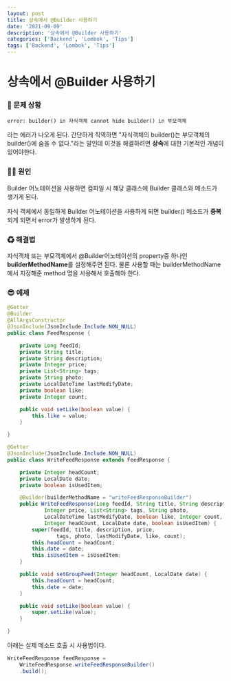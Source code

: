 ```yaml
---
layout: post
title: 상속에서 @Builder 사용하기
date: '2021-09-09'
description: '상속에서 @Builder 사용하기'
categories: ['Backend', 'Lombok', 'Tips']
tags: ['Backend', 'Lombok', 'Tips']
---
```

# 상속에서 @Builder 사용하기

### 🐛 문제 상황

```error: builder() in 자식객체 cannot hide builder() in 부모객체```

라는 에러가 나오게 된다. 간단하게 직역하면 "자식객체의 builder()는 부모객체의 builder()에 숨을 수 없다."라는 말인데 이것을 해결하려면 **상속**에 대한 기본적인 개념이 있어야한다.



### 🏴‍☠️ 원인

Builder 어노테이션을 사용하면 컴파일 시 해당 클래스에 Builder 클래스와 메소드가 생기게 된다. 

자식 객체에서 동일하게 Builder 어노테이션을 사용하게 되면  builder() 메소드가 **중복**되게 되면서 error가 발생하게 된다.



### ♻ 해결법

자식객체 또는 부모객체에서 @Builder어노테이션의 property중 하나인 **builderMethodName**를 설정해주면 된다. 물론 사용할 때는 builderMethodName에서 지정해준 method 명을 사용해서 호출해야 한다.



### 😎 예제

```java
@Getter
@Builder
@AllArgsConstructor
@JsonInclude(JsonInclude.Include.NON_NULL)
public class FeedResponse {

    private Long feedId;
    private String title;
    private String description;
    private Integer price;
    private List<String> tags;
    private String photo;
    private LocalDateTime lastModifyDate;
    private boolean like;
    private Integer count;

    public void setLike(boolean value) {
        this.like = value;
    }

}
```

```java
@Getter
@JsonInclude(JsonInclude.Include.NON_NULL)
public class WriteFeedResponse extends FeedResponse {

    private Integer headCount;
    private LocalDate date;
    private boolean isUsedItem;

    @Builder(builderMethodName = "writeFeedResponseBuilder")
    public WriteFeedResponse(Long feedId, String title, String description,
			Integer price, List<String> tags, String photo,
			LocalDateTime lastModifyDate, boolean like, Integer count,
			Integer headCount, LocalDate date, boolean isUsedItem) {
    	super(feedId, title, description, price,
				tags, photo, lastModifyDate, like, count);
    	this.headCount = headCount;
    	this.date = date;
    	this.isUsedItem = isUsedItem;
	}

    public void setGroupFeed(Integer headCount, LocalDate date) {
        this.headCount = headCount;
        this.date = date;
    }

    public void setLike(boolean value) {
        super.setLike(value);
    }

}

```

아래는 실제 메소드 호출 시 사용법이다.

```java
WriteFeedResponse feedResponse = 
    WriteFeedResponse.writeFeedResponseBuilder()
    .build();
    
```